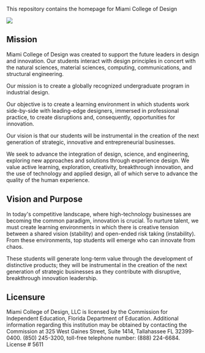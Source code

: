 This repository contains the homepage for Miami College of Design

<img src="https://rawgithub.com/MiamiCollegeDesign/images/master/Assets/MIAMI-ICON-BLUE-NO-TEXT.png">

Mission
-------
Miami College of Design was created to support the future leaders in design and innovation. Our students interact with design principles in concert with the natural sciences, material sciences, computing, communications, and structural engineering.

Our mission is to create a globally recognized undergraduate program in industrial design.

Our objective is to create a learning environment in which students work side-by-side with leading-edge designers, immersed in professional practice, to create disruptions and, consequently, opportunities for innovation.

Our vision is that our students will be instrumental in the creation of the next generation of strategic, innovative and entrepreneurial businesses.

We seek to advance the integration of design, science, and engineering, exploring new approaches and solutions through experience design. We value active learning, exploration, creativity, breakthrough innovation, and the use of technology and applied design, all of which serve to advance the quality of the human experience.

Vision and Purpose
------------------
In today's competitive landscape, where high-technology businesses are becoming the common
paradigm, innovation is crucial. To nurture talent, we must create learning environments in
which there is creative tension between a shared vision (stability) and open-ended risk taking
(instability). From these environments, top students will emerge who can innovate from chaos.

These students will generate long-term value through the development of distinctive products;
they will be instrumental in the creation of the next generation of strategic businesses as they
contribute with disruptive, breakthrough innovation leadership.

Licensure
---------
Miami College of Design, LLC is licensed by the Commission for Independent Education, Florida Department of Education. Additional information regarding this institution may be obtained by contacting the Commission at 325 West Gaines Street, Suite 1414, Tallahassee FL 32399-0400. (850) 245-3200, toll-free telephone number: (888) 224-6684.
License # 5611
